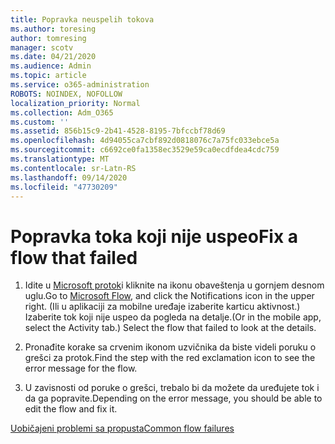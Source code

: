 ```yaml
---
title: Popravka neuspelih tokova
ms.author: toresing
author: tomresing
manager: scotv
ms.date: 04/21/2020
ms.audience: Admin
ms.topic: article
ms.service: o365-administration
ROBOTS: NOINDEX, NOFOLLOW
localization_priority: Normal
ms.collection: Adm_O365
ms.custom: ''
ms.assetid: 856b15c9-2b41-4528-8195-7bfccbf78d69
ms.openlocfilehash: 4d94055ca7cbf892d0818076c7a75fc033ebce5a
ms.sourcegitcommit: c6692ce0fa1358ec3529e59ca0ecdfdea4cdc759
ms.translationtype: MT
ms.contentlocale: sr-Latn-RS
ms.lasthandoff: 09/14/2020
ms.locfileid: "47730209"
---
```

# <a name="fix-a-flow-that-failed"></a><span data-ttu-id="6aeae-102">Popravka toka koji nije uspeo</span><span class="sxs-lookup"><span data-stu-id="6aeae-102">Fix a flow that failed</span></span>

1. <span data-ttu-id="6aeae-103">Idite u [Microsoft protok](https://flow.microsoft.com/)i kliknite na ikonu obaveštenja u gornjem desnom uglu.</span><span class="sxs-lookup"><span data-stu-id="6aeae-103">Go to [Microsoft Flow](https://flow.microsoft.com/), and click the Notifications icon in the upper right.</span></span> <span data-ttu-id="6aeae-104">(Ili u aplikaciji za mobilne uređaje izaberite karticu aktivnost.) Izaberite tok koji nije uspeo da pogleda na detalje.</span><span class="sxs-lookup"><span data-stu-id="6aeae-104">(Or in the mobile app, select the Activity tab.) Select the flow that failed to look at the details.</span></span>
    
2. <span data-ttu-id="6aeae-105">Pronađite korake sa crvenim ikonom uzvičnika da biste videli poruku o grešci za protok.</span><span class="sxs-lookup"><span data-stu-id="6aeae-105">Find the step with the red exclamation icon to see the error message for the flow.</span></span>
    
3. <span data-ttu-id="6aeae-106">U zavisnosti od poruke o grešci, trebalo bi da možete da uređujete tok i da ga popravite.</span><span class="sxs-lookup"><span data-stu-id="6aeae-106">Depending on the error message, you should be able to edit the flow and fix it.</span></span> 
    
[<span data-ttu-id="6aeae-107">Uobičajeni problemi sa propusta</span><span class="sxs-lookup"><span data-stu-id="6aeae-107">Common flow failures</span></span>](https://go.microsoft.com/fwlink/?linkid=872110)
  

